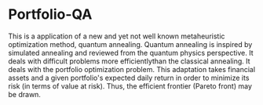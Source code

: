 # Portfolio-QA

This is a application of a new and yet not well known metaheuristic optimization method, quantum annealing.
Quantum annealing is inspired by simulated annealing and reviewed from the quantum physics perspective. 
It deals with difficult problems more efficientlythan the classical annealing.
It deals with the portfolio optimization problem.
This adaptation takes financial assets and a given portfolio's expected daily return in order to minimize its risk
(in terms of value at risk). Thus, the efficient frontier (Pareto front) may be drawn.
